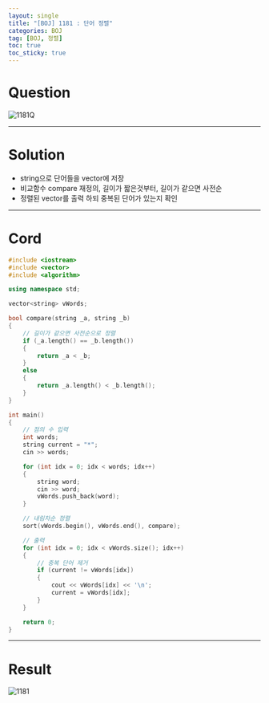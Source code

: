 ```yaml
---
layout: single
title: "[BOJ] 1181 : 단어 정렬"
categories: BOJ
tag: [BOJ, 정렬]
toc: true
toc_sticky: true
---
```


# Question
![1181Q](https://user-images.githubusercontent.com/97664446/169301602-f642aebc-108b-49c4-8f29-72785d146332.PNG)

***

# Solution
- string으로 단어들을 vector에 저장
- 비교함수 compare 재정의, 길이가 짧은것부터, 길이가 같으면 사전순
- 정렬된 vector를 출력 하되 중복된 단어가 있는지 확인

***

# Cord
```c++
#include <iostream>
#include <vector>
#include <algorithm>

using namespace std;

vector<string> vWords;

bool compare(string _a, string _b)
{
	// 길이가 같으면 사전순으로 정렬
	if (_a.length() == _b.length())
	{
		return _a < _b;
	}
	else
	{
		return _a.length() < _b.length();
	}
}

int main()
{
	// 점의 수 입력
	int words;
	string current = "*";
	cin >> words;

	for (int idx = 0; idx < words; idx++)
	{
		string word;
		cin >> word;
		vWords.push_back(word);
	}

	// 내림차순 정렬
	sort(vWords.begin(), vWords.end(), compare);

	// 출력
	for (int idx = 0; idx < vWords.size(); idx++)
	{
		// 중복 단어 제거
		if (current != vWords[idx])
		{
			cout << vWords[idx] << '\n';
			current = vWords[idx];
		}
	}

	return 0;
}
```

***

# Result
![1181](https://user-images.githubusercontent.com/97664446/169301624-6b5aeb7b-8233-48f6-abac-08a44ac10ef8.PNG)
